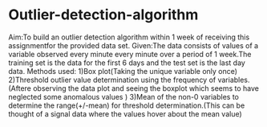 # Outlier-detection-algorithm
Aim:To build an outlier detection algorithm within 1 week of receiving this assignmentfor the provided data set.
Given:The data consists of values of a variable observed every minute every minute over a period of 1 week.The training set is the data for the first 6 days and
the test set is the last day data.
Methods used:
1)Box plot(Taking the unique variable only once)
2)Threshold outlier value determination using the frequency of variables.(Aftere observing the data plot and seeing the boxplot which seems to have neglected some anomalous values ) 
3)Mean of the non-0 variables to determine the range(+/-mean) for threshold determination.(This can be thought of a signal data where the values hover about the mean value)
